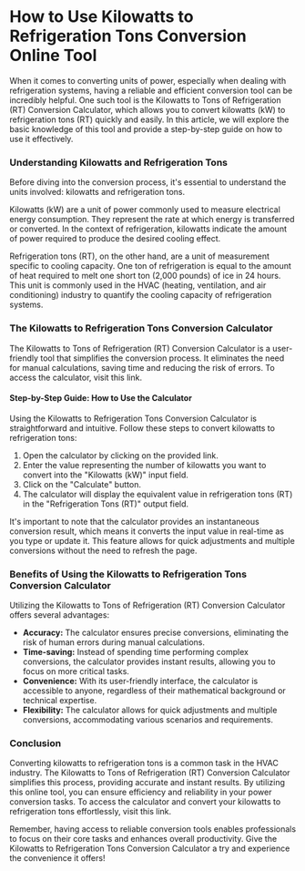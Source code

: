 How to Use Kilowatts to Refrigeration Tons Conversion Online Tool
=================================================================

When it comes to converting units of power, especially when dealing with refrigeration systems, having a reliable and efficient conversion tool can be incredibly helpful. One such tool is the Kilowatts to Tons of Refrigeration (RT) Conversion Calculator, which allows you to convert kilowatts (kW) to refrigeration tons (RT) quickly and easily. In this article, we will explore the basic knowledge of this tool and provide a step-by-step guide on how to use it effectively.

### Understanding Kilowatts and Refrigeration Tons

Before diving into the conversion process, it's essential to understand the units involved: kilowatts and refrigeration tons.

Kilowatts (kW) are a unit of power commonly used to measure electrical energy consumption. They represent the rate at which energy is transferred or converted. In the context of refrigeration, kilowatts indicate the amount of power required to produce the desired cooling effect.

Refrigeration tons (RT), on the other hand, are a unit of measurement specific to cooling capacity. One ton of refrigeration is equal to the amount of heat required to melt one short ton (2,000 pounds) of ice in 24 hours. This unit is commonly used in the HVAC (heating, ventilation, and air conditioning) industry to quantify the cooling capacity of refrigeration systems.

### The Kilowatts to Refrigeration Tons Conversion Calculator

The Kilowatts to Tons of Refrigeration (RT) Conversion Calculator is a user-friendly tool that simplifies the conversion process. It eliminates the need for manual calculations, saving time and reducing the risk of errors. To access the calculator, visit this link.

#### Step-by-Step Guide: How to Use the Calculator

Using the Kilowatts to Refrigeration Tons Conversion Calculator is straightforward and intuitive. Follow these steps to convert kilowatts to refrigeration tons:

1. Open the calculator by clicking on the provided link.
2. Enter the value representing the number of kilowatts you want to convert into the "Kilowatts (kW)" input field.
3. Click on the "Calculate" button.
4. The calculator will display the equivalent value in refrigeration tons (RT) in the "Refrigeration Tons (RT)" output field.

It's important to note that the calculator provides an instantaneous conversion result, which means it converts the input value in real-time as you type or update it. This feature allows for quick adjustments and multiple conversions without the need to refresh the page.

### Benefits of Using the Kilowatts to Refrigeration Tons Conversion Calculator

Utilizing the Kilowatts to Tons of Refrigeration (RT) Conversion Calculator offers several advantages:

- **Accuracy:** The calculator ensures precise conversions, eliminating the risk of human errors during manual calculations.
- **Time-saving:** Instead of spending time performing complex conversions, the calculator provides instant results, allowing you to focus on more critical tasks.
- **Convenience:** With its user-friendly interface, the calculator is accessible to anyone, regardless of their mathematical background or technical expertise.
- **Flexibility:** The calculator allows for quick adjustments and multiple conversions, accommodating various scenarios and requirements.

### Conclusion

Converting kilowatts to refrigeration tons is a common task in the HVAC industry. The Kilowatts to Tons of Refrigeration (RT) Conversion Calculator simplifies this process, providing accurate and instant results. By utilizing this online tool, you can ensure efficiency and reliability in your power conversion tasks. To access the calculator and convert your kilowatts to refrigeration tons effortlessly, visit this link.

Remember, having access to reliable conversion tools enables professionals to focus on their core tasks and enhances overall productivity. Give the Kilowatts to Refrigeration Tons Conversion Calculator a try and experience the convenience it offers!
